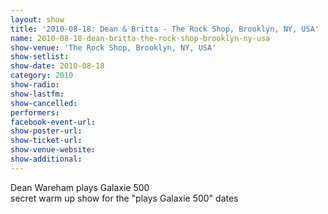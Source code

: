 ```yaml
---
layout: show
title: '2010-08-18: Dean & Britta - The Rock Shop, Brooklyn, NY, USA'
name: 2010-08-18-dean-britta-the-rock-shop-brooklyn-ny-usa
show-venue: 'The Rock Shop, Brooklyn, NY, USA'
show-setlist: 
show-date: 2010-08-18
category: 2010
show-radio: 
show-lastfm: 
show-cancelled: 
performers: 
facebook-event-url: 
show-poster-url: 
show-ticket-url: 
show-venue-website: 
show-additional: 
---
```


Dean Wareham plays Galaxie 500<br/>secret warm up show for the "plays Galaxie 500" dates